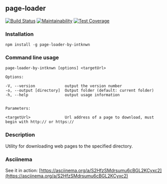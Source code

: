 ## page-loader
[![Build Status](https://travis-ci.com/intknwn/project-lvl3-s322.svg?branch=master)](https://travis-ci.com/intknwn/project-lvl3-s322) [![Maintainability](https://api.codeclimate.com/v1/badges/d9f7f6847983d7640211/maintainability)](https://codeclimate.com/github/intknwn/project-lvl3-s322/maintainability) [![Test Coverage](https://api.codeclimate.com/v1/badges/d9f7f6847983d7640211/test_coverage)](https://codeclimate.com/github/intknwn/project-lvl3-s322/test_coverage)
### Installation

```npm install -g page-loader-by-intknwn```

### Command line usage

```page-loader-by-intknwn [options] <targetUrl>```

    Options:

    -V, --version             output the version number
    -o, --output [directory]  Output folder (default: current folder)
    -h, --help                output usage information


    Parameters:

    <targetUrl>               Url address of a page to download, must begin with http:// or https://

### Description

Utility for downloading web pages to the specified directory.

### Asciinema

See it in action: [https://asciinema.org/a/S2HfzSMdrsumu6cBGL2KCyxc2](https://asciinema.org/a/S2HfzSMdrsumu6cBGL2KCyxc2)